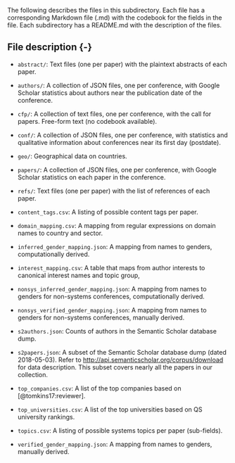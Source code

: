 The following describes the files in this subdirectory. Each file has a
corresponding Markdown file (.md) with the codebook for the fields in the file.
Each subdirectory has a README.md with the description of the files.

## File description {-}

  * `abstract/`: Text files (one per paper) with the plaintext abstracts of each paper.
  * `authors/`: A collection of JSON files, one per conference, with Google Scholar statistics about authors near the publication date of the conference.
  * `cfp/`: A collection of text files, one per conference, with the call for papers. Free-form text (no codebook available).
  * `conf/`: A collection of JSON files, one per conference, with statistics and qualitative information about conferences near its first day (postdate).
  * `geo/`: Geographical data on countries.
  * `papers/`: A collection of JSON files, one per conference, with Google Scholar statistics on each paper in the conference.
  * `refs/`: Text files (one per paper) with the list of references of each paper.


  * `content_tags.csv`: A listing of possible content tags per paper.
  * `domain_mapping.csv`: A mapping from regular expressions on domain names to country and sector.
  * `inferred_gender_mapping.json`: A mapping from names to genders, computationally derived.
  * `interest_mapping.csv`: A table that maps from author interests to canonical interest names and topic group,
  * `nonsys_inferred_gender_mapping.json`: A mapping from names to genders for non-systems conferences, computationally derived.
  * `nonsys_verified_gender_mapping.json`: A mapping from names to genders for non-systems conferences, manually derived.
  * `s2authors.json`: Counts of authors in the Semantic Scholar database dump.
  * `s2papers.json`: A subset of the Semantic Scholar database dump (dated 2018-05-03). Refer to http://api.semanticscholar.org/corpus/download for data description. This subset covers nearly all the papers in our collection.
  * `top_companies.csv`: A list of the top companies based on [@tomkins17:reviewer].
  * `top_universities.csv`: A list of the top universities based on QS university rankings.
  * `topics.csv`: A listing of possible systems topics per paper (sub-fields).
  * `verified_gender_mapping.json`: A mapping from names to genders, manually derived.
